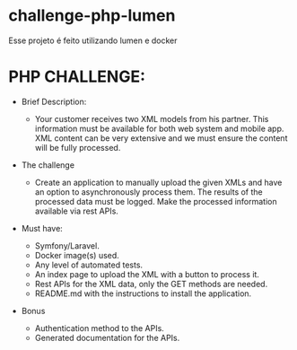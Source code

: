 # challenge-php-lumen
Esse projeto é feito utilizando lumen e docker

# PHP CHALLENGE:
- Brief Description:
    - Your customer receives two XML models from his partner. This information must be
available for both web system and mobile app. XML content can be very extensive and we must
ensure the content will be fully processed.

- The challenge
    - Create an application to manually upload the given XMLs and have an option
to asynchronously process them. The results of the processed data must be logged. Make the
processed information available via rest APIs.

- Must have:
    - Symfony/Laravel.
    - Docker image(s) used.
    - Any level of automated tests.
    - An index page to upload the XML with a button to process it.
    - Rest APIs for the XML data, only the GET methods are needed.
    - README.md with the instructions to install the application.

- Bonus
    - Authentication method to the APIs.
    - Generated documentation for the APIs.